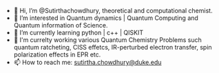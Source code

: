 - 👋 Hi, I’m @Sutirthachowdhury, theoretical and computational chemist. 
- 👀 I’m interested in Quantum dynamics | Quantum Computing and Quantum information of Science.
- 🌱 I’m currently learning python | c++ | QISKIT 
- 🌱 I'm currelty working various Quantum Chemistry Problems such quantum ratcheting, CISS effetcs, IR-perturbed electron              transfer, spin polarization effects in EPR etc.
- 📫 How to reach me: sutirtha.chowdhury@duke.edu

<!---
Sutirthachowdhury/Sutirthachowdhury is a ✨ special ✨ repository because its `README.md` (this file) appears on your GitHub profile.
You can click the Preview link to take a look at your changes.
--->
